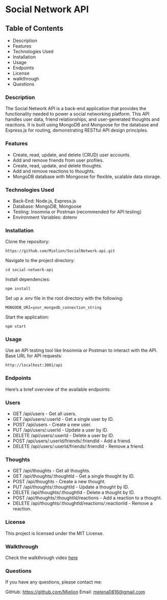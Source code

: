 # Social Network API

## Table of Contents

- Description
- Features
- Technologies Used
- Installation
- Usage
- Endpoints
- License
- walkthrough  
- Questions

### Description

The Social Network API is a back-end application that provides the functionality needed to power a social networking platform. This API handles user data, friend relationships, and user-generated thoughts and reactions. It is built using MongoDB and Mongoose for the database and Express.js for routing, demonstrating RESTful API design principles.

### Features

- Create, read, update, and delete (CRUD) user accounts.
- Add and remove friends from user profiles.
- Create, read, update, and delete thoughts.
- Add and remove reactions to thoughts.
- MongoDB database with Mongoose for flexible, scalable data storage.

### Technologies Used

- Back-End: Node.js, Express.js
- Database: MongoDB, Mongoose
- Testing: Insomnia or Postman (recommended for API testing)
- Environment Variables: dotenv
  
### Installation

Clone the repository:
```
https://github.com/Mielion/SocialNetwork-api.git
``` 
Navigate to the project directory:
```
cd social-network-api
```
Install dependencies:
```
npm install
```
Set up a .env file in the root directory with the following:
```
MONGODB_URI=your_mongodb_connection_string
```
Start the application:
```
npm start
```
### Usage

Use an API testing tool like Insomnia or Postman to interact with the API.
Base URL for API requests:
```
http://localhost:3001/api
```
### Endpoints

Here’s a brief overview of the available endpoints:

### Users
+ GET /api/users - Get all users.
+ GET /api/users/:userId - Get a single user by ID.
+ POST /api/users - Create a new user.
+ PUT /api/users/:userId - Update a user by ID.
+ DELETE /api/users/:userId - Delete a user by ID.
+ POST /api/users/:userId/friends/:friendId - Add a friend.
+ DELETE /api/users/:userId/friends/:friendId - Remove a friend.

### Thoughts

+ GET /api/thoughts - Get all thoughts.
+ GET /api/thoughts/:thoughtId - Get a single thought by ID.
+ POST /api/thoughts - Create a new thought.
+ PUT /api/thoughts/:thoughtId - Update a thought by ID.
+ DELETE /api/thoughts/:thoughtId - Delete a thought by ID.
+ POST /api/thoughts/:thoughtId/reactions - Add a reaction to a thought.
+ DELETE /api/thoughts/:thoughtId/reactions/:reactionId - Remove a reaction.

### License
This project is licensed under the MIT License.

### Walkthrough
Check the walkthrough video [here](https://drive.google.com/file/d/15VLXRN87eJqT37G2T7i-bXTgFhCIeael/view?usp=drive_link)
### Questions
If you have any questions, please contact me:

GitHub: https://github.com/Mielion
Email: melena0816@gmail.com
